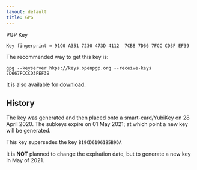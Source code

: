 ```yaml
---
layout: default
title: GPG
---
```


PGP Key

`Key fingerprint = 91C0 A351 7230 473D 4112  7CB8 7D66 7FCC CD3F EF39`

The recommended way to get this key is:

`gpg --keyserver hkps://keys.openpgp.org --receive-keys 7D667FCCCD3FEF39`

It is also available for [download](/assets/steven.malins.gpg).

## History

The key was generated and then placed onto a smart-card/YubiKey on 28
April 2020. The subkeys expire on 01 May 2021; at which point a new
key will be generated. 

This key supersedes the key `B19CD61961B5B9DA`

It is **NOT** planned to change the expiration date, but to generate a
new key in May of 2021.
